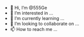 - 👋 Hi, I’m @555Ge
- 👀 I’m interested in ...
- 🌱 I’m currently learning ...
- 💞️ I’m looking to collaborate on ...
- 📫 How to reach me ...

<!---
555Ge/555Ge is a ✨ special ✨ repository because its `README.md` (this file) appears on your GitHub profile.
You can click the Preview link to take a look at your changes.
--->
